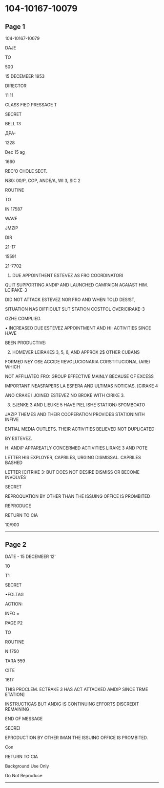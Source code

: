 # 104-10167-10079

## Page 1

104-10167-10079

DAJE

TO

500

15 DECEMEER 1953

DIRECTOR

11 11

CLASS FIED PRESSAGE T

SECRET

BELL 13

ДРА-

1228

Dec 15 ag

1660

REC'O CHOLE SECT.

N80: 00/P, COP, ANDE/A, WI 3, SIC 2

ROUTINE

TO

IN 17587

WAVE

JMZIP

DIR

21-17

15591

21-7702

1. DUE APPOINTHENT ESTEVEZ AS FRO COORDINATORI

QUIT SUPPORTING ANDIP AND LAUNCHED CAMPAIGN AGAIAST HIM. LCIPAKE-3

DID NOT ATTACK ESTEVEZ NOR FRO AND WHEN TOLD DES!ST,

SITUATION NAS DIFFICULT SUT STATION COSTFOL OVERICIRAKE-3

OZHE COMPLIED.

• INCREASEO DUE ESTEVEZ APPOINTMENT AND HI: ACTIVITIES SINCE HAVE

BEEN PRODUCTIVE:

2. HOMEVER LEIRAKES 3, 5, 6, AND APPROX 2$ OTHER CUBANS

FORMED NEY OSE ACCIDE REVOLUCIONARIA CORSTITUCIONAL (ARE) WHICH

NOT AFFILIATEO FRO: GROUP EFFECTIVE MAINLY BECAUSE OF EXCESS

IMPORTANT NEASPAPERS LA ESFERA AND ULTIMAS NOTICIAS. [CIRAKE 4

ANO CRAKE I JOINED ESTEVEZ NO BROKE WITH CIRIKE 3.

3. EJENKE 3 AND LIEUKE 5 HAVE PIEL ISHE STATION) SPOMBOATO

JAZIP THEMES AND THEIR COOPERATION PROVIDES STATIONINITH INFIVE

ENTIAL MEDIA OUTLETS. THEIR ACTIVITIES BELIEVED NOT DUPLICATED

BY ESTEVEZ.

H. ANDiP APPAREATLY CONCERMED ACTIVITIES LIRAKE 3 AND POTE

LETTER HIS EXPLOYER, CAPRILES, URGING DISMISSAL. CAPRILES BASHED

LETTER [CITRIKE 3: BUT DOES NOT DESIRE DISMISS OR BECOME INVOLVES

SECRET

REPROQUATION BY OTHER THAN THE ISSUING OFFICE IS PROMBITED

REPRODUCE

RETURN TO CIA

10/900

---

## Page 2

DATE - 15 DECEMEER 12'

1O

T1

SECRET

•FOLTAG

ACTION:

INFO =

PAGE P2

TO

ROUTINE

N 1750

TARA 559

CITE

1617

THIS PROCLEM. ECTRAKE 3 HAS ACT ATTACKED AMDIP SINCE TRME ETATION]

INSTRUCTICAS BUT ANDIG IS CONTINUING EFFORTS DISCREDIT REMAINING

END OF MESSAGE

SECREI

EPRODUCTION BY OTHER IMAN THE ISSUING OFFICE IS PROMBITED.

Con

RETURN TO CIA

Background Use Only

Do Not Reproduce

---

